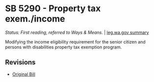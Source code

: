 # SB 5290 - Property tax exem./income
*Status: First reading, referred to Ways & Means.* | [leg.wa.gov summary](https://app.leg.wa.gov/billsummary?BillNumber=5290&Year=2021)

Modifying the income eligibility requirement for the senior citizen and persons with disabilities property tax exemption program.

## Revisions
* [Original Bill](1/)